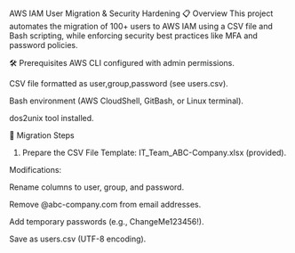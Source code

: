 AWS IAM User Migration & Security Hardening
📋 Overview
This project automates the migration of 100+ users to AWS IAM using a CSV file and Bash scripting, while enforcing security best practices like MFA and password policies.

🛠️ Prerequisites
AWS CLI configured with admin permissions.

CSV file formatted as user,group,password (see users.csv).

Bash environment (AWS CloudShell, GitBash, or Linux terminal).

dos2unix tool installed.

🚀 Migration Steps
1. Prepare the CSV File
Template: IT_Team_ABC-Company.xlsx (provided).

Modifications:

Rename columns to user, group, and password.

Remove @abc-company.com from email addresses.

Add temporary passwords (e.g., ChangeMe123456!).

Save as users.csv (UTF-8 encoding).
